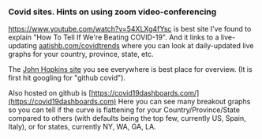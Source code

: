 ### Covid sites. Hints on using zoom video-conferencing

https://www.youtube.com/watch?v=54XLXg4fYsc is best site I've found to explain "How To Tell If We're Beating COVID-19". And it links to a live-updating [aatishb.com/covidtrends](https://aatishb.com/covidtrends/) where you can look at daily-updated live graphs for your country, province, state, etc.

The [John Hopkins site](https://www.arcgis.com/apps/opsdashboard/index.html#/bda7594740fd40299423467b48e9ecf6) you see everywhere is best place for overview. (It is first hit googling for "github covid"). 

Also hosted on github is [https://covid19dashboards.com/](https://covid19dashboards.com)  Here you can see many breakout graphs so you can tell if the curve is flattening for your Country/Province/State compared to others (with defaults being the top few, currently US, Spain, Italy), or for states, currently NY, WA, GA, LA.


